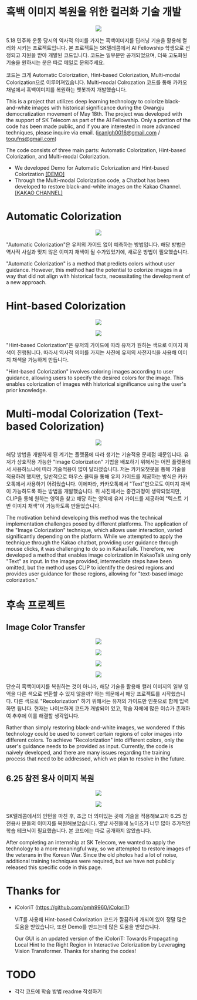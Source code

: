 # 흑백 이미지 복원을 위한 컬러화 기술 개발
<p align="center"><img src="./example/many_people_nature.gif"></p>

5.18 민주화 운동 당시의 역사적 의미를 가지는 흑백이미지를 딥러닝 기술을 활용해 컬러화 시키는 프로젝트입니다. 본 프로젝트는 SK텔레콤에서 AI Fellowship 학생으로 선정되고 지원을 받아 개발된 코드입니다. 코드는 일부분만 공개되었으며, 더욱 고도화된 기술을 원하시는 분은 따로 메일로 문의주세요.

코드는 크게 Automatic Colorization, Hint-based Colorization, Multi-modal Colorization으로 이루어져있습니다. Multi-modal Colrozation 코드를 통해 카카오채널에서 흑백이미지를 복원하는 챗봇까지 개발했습니다.

This is a project that utilizes deep learning technology to colorize black-and-white images with historical significance during the Gwangju democratization movement of May 18th. The project was developed with the support of SK Telecom as part of the AI Fellowship. Only a portion of the code has been made public, and if you are interested in more advanced techniques, please inquire via email. (icanlgh0016@gmail.com / toqufns@gmail.com)

The code consists of three main parts: Automatic Colorization, Hint-based Colorization, and Multi-modal Colorization.
- We developed Demo for Automatic Colorization and Hint-based Colorization [[DEMO]](https://github.com/SaebyeolShin/Colorization_UI)
- Through the Multi-modal Colorization code, a Chatbot has been developed to restore black-and-white images on the Kakao Channel. [[KAKAO CHANNEL]](http://pf.kakao.com/_mxgELxj)


# Automatic Colorization
<p align="center"><img src="./example/vis1.gif"></p>

"Automatic Colorization"은 유저의 가이드 없이 예측하는 방법입니다. 해당 방법은 역사적 사실과 맞지 않은 이미지 채색이 될 수가있었기에, 새로운 방법이 필요했습니다.

"Automatic Colorization" is a method that predicts colors without user guidance. However, this method had the potential to colorize images in a way that did not align with historical facts, necessitating the development of a new approach.

# Hint-based Colorization
<p align="center"><img src="./example/model.png"></p>
<p align="center"><img src="./example/video1.gif"></p>

"Hint-based Colorization"은 유저의 가이드에 따라 유저가 원하는 색으로 이미지 채색이 진행됩니다. 따라서 역사적 의미를 가지는 사진에 유저의 사전지식을 사용해 이미치 채색을 가능하게 만듭니다.

"Hint-based Colorization" involves coloring images according to user guidance, allowing users to specify the desired colors for the image. This enables colorization of images with historical significance using the user's prior knowledge.

# Multi-modal Colorization (Text-based Colorization)
<p align="center"><img src="./example/multi.jpg"></p>

해당 방법을 개발하게 된 계기는 플랫폼에 따라 생기는 기술적용 문제점 때문입니다. 유저가 상호작용 가능한 "Image Colorization" 기법을 배포하기 위해서는 어떤 플랫폼에서 사용하느냐에 따라 기술적용이 많이 달라졌습니다. 저는 카카오챗봇을 통해 기술을 적용하려 했지만, 일반적으로 마우스 클릭을 통해 유저 가이드를 제공하는 방식은 카카오톡에서 사용하기 어려웠습니다.
이에따라, 카카오톡에서 "Text"만으로도 이미지 채색이 가능하도록 하는 방법을 개발했습니다. 위 사진에서는 중간과정이 생략되었지만, CLIP을 통해 원하는 영역을 찾고 해당 하는 영역에 유저 가이드를 제공하여 "텍스트 기반 이미지 채색"이 가능하도록 만들었습니다.

The motivation behind developing this method was the technical implementation challenges posed by different platforms. The application of the "Image Colorization" technique, which allows user interaction, varied significantly depending on the platform. While we attempted to apply the technique through the Kakao chatbot, providing user guidance through mouse clicks, it was challenging to do so in KakaoTalk.
Therefore, we developed a method that enables image colorization in KakaoTalk using only "Text" as input. In the image provided, intermediate steps have been omitted, but the method uses CLIP to identify the desired regions and provides user guidance for those regions, allowing for "text-based image colorization."


# 후속 프로젝트
## Image Color Transfer
<p align="center"><img src="./example/transfer1.png"></p>
<p align="center"><img src="./example/transfer2.png"></p>
<p align="center"><img src="./example/transfer3.png"></p>
<p align="center"><img src="./example/transfer4.png"></p>

단순히 흑백이미지를 복원하는 것이 아니라, 해당 기술을 활용해 컬러 이미지의 일부 영역을 다른 색으로 변환할 수 있지 않을까? 하는 의문에서 해당 프로젝트를 시작했습니다. 다른 색으로 "Recolorization" 하기 위해서는 유저의 가이드만 인풋으로 함께 입력하면 됩니다. 현재는 나이브하게 코드가 개발되어 있고, 학습 자체에 많은 이슈가 존재하여 추후에 이를 해결할 생각입니다.

Rather than simply restoring black-and-white images, we wondered if this technology could be used to convert certain regions of color images into different colors. To achieve "Recolorization" into different colors, only the user's guidance needs to be provided as input. Currently, the code is naively developed, and there are many issues regarding the training process that need to be addressed, which we plan to resolve in the future.

## 6.25 참전 용사 이미지 복원
<p align="center"><img src="./example/625_1.PNG"></p>
<p align="center"><img src="./example/625_2.PNG"></p>

SK텔레콤에서의 인턴을 마친 후, 조금 더 의미있는 곳에 기술을 적용해보고자 6.25 참전용사 분들의 이미지를 복원해보았습니다. 옛날 사진들에 노이즈가 너무 많아 추가적인 학습 테크닉이 필요했습니다. 본 코드에는 따로 공개하지 않았습니다.

After completing an internship at SK Telecom, we wanted to apply the technology to a more meaningful way, so we attempted to restore images of the veterans in the Korean War. Since the old photos had a lot of noise, additional training techniques were required, but we have not publicly released this specific code in this page.

# Thanks for
- iColoriT (https://github.com/pmh9960/iColoriT)

    ViT를 사용해 Hint-based Colorization 코드가 깔끔하게 개되어 있어 정말 많은 도움을 받았습니다, 또한 Demo를 만드는데 많은 도움을 받았습니다.

    Our GUI is an updated version of the iColoriT: Towards Propagating Local Hint to the Right Region in Interactive Colorization by Leveraging Vision Transformer. Thanks for sharing the codes!


# TODO
- 각각 코드에 학습 방법 readme 작성하기
